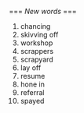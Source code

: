 === *New words* ===

1. chancing
2. skivving off
3. workshop
4. scrappers
5. scrapyard
6.  lay off
7. resume
8. hone in
9. referral
10. spayed
